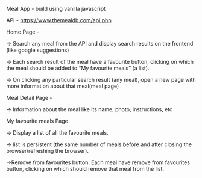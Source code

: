 Meal App - build using vanilla javascript

API - https://www.themealdb.com/api.php

Home Page -

-> Search any meal from the API and display search results on the frontend (like google suggestions)

-> Each search result of the meal have a favourite button, clicking on which the meal should be added to “My favourite meals” (a list).

-> On clicking any particular search result (any meal), open a new page with more information about that meal(meal page)

Meal Detail Page -

-> Information about the meal like its name, photo, instructions, etc

My favourite meals Page

-> Display a list of all the favourite meals.

-> list is persistent (the same number of meals before and after closing the browser/refreshing the browser).

->Remove from favourites button: Each meal have remove from favourites button, clicking on which should remove that meal from the list.
